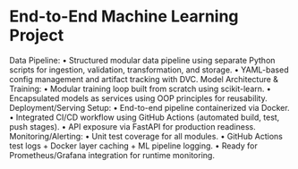 # End-to-End Machine Learning Project

Data Pipeline: 
• Structured modular data pipeline using separate Python scripts for ingestion, 
validation, transformation, and storage. 
• YAML-based config management and artifact tracking with DVC. 
Model Architecture & Training: 
• Modular training loop built from scratch using scikit-learn. 
• Encapsulated models as services using OOP principles for reusability. 
Deployment/Serving Setup: 
• End-to-end pipeline containerized via Docker. 
• Integrated CI/CD workflow using GitHub Actions (automated build, test, push stages). 
• API exposure via FastAPI for production readiness. 
Monitoring/Alerting: 
• Unit test coverage for all modules. 
• GitHub Actions test logs + Docker layer caching + ML pipeline logging. 
• Ready for Prometheus/Grafana integration for runtime monitoring.
